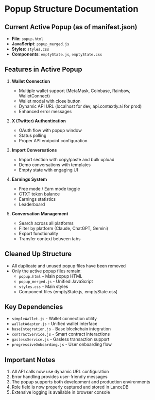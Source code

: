 # Popup Structure Documentation

## Current Active Popup (as of manifest.json)
- **File**: `popup.html`
- **JavaScript**: `popup_merged.js`
- **Styles**: `styles.css`
- **Components**: `emptyState.js`, `emptyState.css`

## Features in Active Popup
1. **Wallet Connection**
   - Multiple wallet support (MetaMask, Coinbase, Rainbow, WalletConnect)
   - Wallet modal with close button
   - Dynamic API URL (localhost for dev, api.contextly.ai for prod)
   - Enhanced error messages

2. **X (Twitter) Authentication**
   - OAuth flow with popup window
   - Status polling
   - Proper API endpoint configuration

3. **Import Conversations**
   - Import section with copy/paste and bulk upload
   - Demo conversations with templates
   - Empty state with engaging UI

4. **Earnings System**
   - Free mode / Earn mode toggle
   - CTXT token balance
   - Earnings statistics
   - Leaderboard

5. **Conversation Management**
   - Search across all platforms
   - Filter by platform (Claude, ChatGPT, Gemini)
   - Export functionality
   - Transfer context between tabs

## Cleaned Up Structure
- All duplicate and unused popup files have been removed
- Only the active popup files remain:
  - `popup.html` - Main popup HTML
  - `popup_merged.js` - Unified JavaScript
  - `styles.css` - Main styles
  - Component files (emptyState.js, emptyState.css)

## Key Dependencies
- `simpleWallet.js` - Wallet connection utility
- `walletAdapter.js` - Unified wallet interface
- `baseIntegration.js` - Base blockchain integration
- `contractService.js` - Smart contract interactions
- `gaslessService.js` - Gasless transaction support
- `progressiveOnboarding.js` - User onboarding flow

## Important Notes
1. All API calls now use dynamic URL configuration
2. Error handling provides user-friendly messages
3. The popup supports both development and production environments
4. Role field is now properly captured and stored in LanceDB
5. Extensive logging is available in browser console